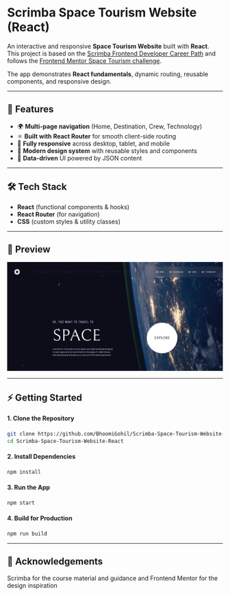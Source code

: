 # Scrimba Space Tourism Website (React)

An interactive and responsive **Space Tourism Website** built with **React**.  
This project is based on the [Scrimba Frontend Developer Career Path](https://scrimba.com/learn/frontend) and follows the [Frontend Mentor Space Tourism challenge](https://www.frontendmentor.io/challenges/space-tourism-multipage-website-gRWj1URZ3).  

The app demonstrates **React fundamentals**, dynamic routing, reusable components, and responsive design.

---

## 🚀 Features

- 🌍 **Multi-page navigation** (Home, Destination, Crew, Technology)  
- ⚛️ **Built with React Router** for smooth client-side routing  
- 📱 **Fully responsive** across desktop, tablet, and mobile  
- 🎨 **Modern design system** with reusable styles and components  
- 📂 **Data-driven** UI powered by JSON content  

---

## 🛠️ Tech Stack

- **React** (functional components & hooks)  
- **React Router** (for navigation)  
- **CSS** (custom styles & utility classes)  

---

## 📸 Preview

![Space Tourism Preview](public/assets/preview.png)

---

## ⚡ Getting Started

#### 1. Clone the Repository

```bash
git clone https://github.com/BhoomiGohil/Scrimba-Space-Tourism-Website-React.git
cd Scrimba-Space-Tourism-Website-React
```

#### 2. Install Dependencies

```bash
npm install
```

#### 3. Run the App

```bash
npm start
```

#### 4. Build for Production

```bash
npm run build
```

---

## 🙏 Acknowledgements

Scrimba for the course material and guidance and Frontend Mentor for the design inspiration

